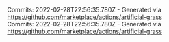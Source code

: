 Commits: 2022-02-28T22:56:35.780Z - Generated via https://github.com/marketplace/actions/artificial-grass
<br>
Commits: 2022-02-28T22:56:35.780Z - Generated via https://github.com/marketplace/actions/artificial-grass
<br>
